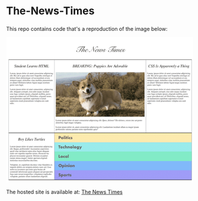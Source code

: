 # The-News-Times

###

This repo contains code that's a reproduction of the image below:

![Image of Yaktocat](img/html_css.png)

The hosted site is available at: [The News Times](https://nickmwangemi.github.io/The-News-Times/)
